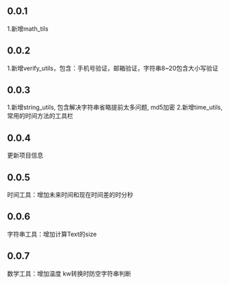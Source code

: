 ## 0.0.1
  1.新增math_tils

## 0.0.2
  1.新增verify_utils，包含：手机号验证，邮箱验证，字符串8~20包含大小写验证

## 0.0.3
  1.新增string_utils, 包含解决字符串省略提前太多问题, md5加密
  2.新增time_utils, 常用的时间方法的工具栏
## 0.0.4
  更新项目信息
## 0.0.5
  时间工具：增加未来时间和现在时间差的时分秒
## 0.0.6
  字符串工具：增加计算Text的size
## 0.0.7
  数学工具：增加温度 kw转换时防空字符串判断